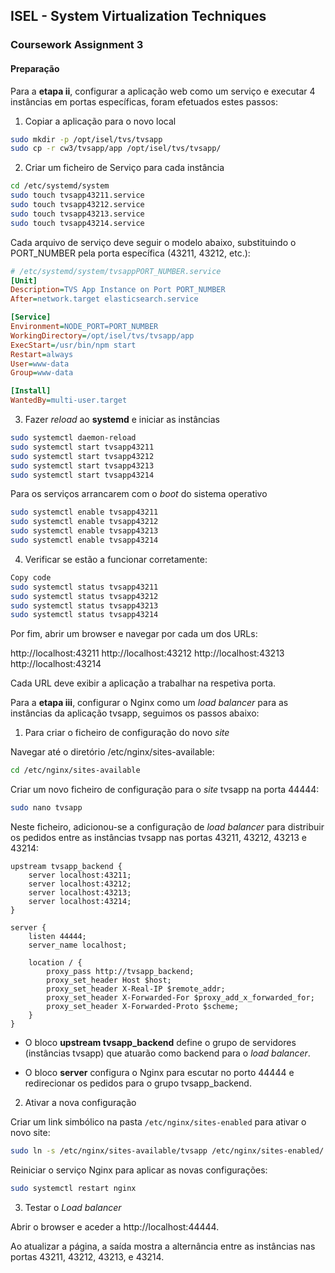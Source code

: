 ## ISEL - System Virtualization Techniques
### Coursework Assignment 3

#### Preparação

Para a **etapa ii**, configurar a aplicação web como um serviço e executar 4 instâncias em portas específicas, foram efetuados estes passos:

1. Copiar a aplicação para o novo local

```bash
sudo mkdir -p /opt/isel/tvs/tvsapp
sudo cp -r cw3/tvsapp/app /opt/isel/tvs/tvsapp/
```

2. Criar um ficheiro de Serviço para cada instância

```bash
cd /etc/systemd/system
sudo touch tvsapp43211.service
sudo touch tvsapp43212.service
sudo touch tvsapp43213.service
sudo touch tvsapp43214.service
```

Cada arquivo de serviço deve seguir o modelo abaixo, substituindo o PORT_NUMBER pela porta específica (43211, 43212, etc.):

```ini
# /etc/systemd/system/tvsappPORT_NUMBER.service
[Unit]
Description=TVS App Instance on Port PORT_NUMBER
After=network.target elasticsearch.service

[Service]
Environment=NODE_PORT=PORT_NUMBER
WorkingDirectory=/opt/isel/tvs/tvsapp/app
ExecStart=/usr/bin/npm start
Restart=always
User=www-data
Group=www-data

[Install]
WantedBy=multi-user.target
```


3. Fazer *reload* ao **systemd** e iniciar as instâncias

```bash
sudo systemctl daemon-reload
sudo systemctl start tvsapp43211
sudo systemctl start tvsapp43212
sudo systemctl start tvsapp43213
sudo systemctl start tvsapp43214
```

Para os serviços arrancarem com o *boot* do sistema operativo

```bash
sudo systemctl enable tvsapp43211
sudo systemctl enable tvsapp43212
sudo systemctl enable tvsapp43213
sudo systemctl enable tvsapp43214
```

4. Verificar se estão a funcionar corretamente:

```bash
Copy code
sudo systemctl status tvsapp43211
sudo systemctl status tvsapp43212
sudo systemctl status tvsapp43213
sudo systemctl status tvsapp43214
```

Por fim, abrir um browser e navegar por cada um dos URLs:

http://localhost:43211
http://localhost:43212
http://localhost:43213
http://localhost:43214

Cada URL deve exibir a aplicação a trabalhar na respetiva porta.


Para a **etapa iii**, configurar o Nginx como um *load balancer* para as instâncias da aplicação tvsapp, seguimos os passos abaixo:

1. Para criar o ficheiro de configuração do novo *site*

Navegar até o diretório /etc/nginx/sites-available:

```bash
cd /etc/nginx/sites-available
```

Criar um novo ficheiro de configuração para o *site* tvsapp na porta 44444:

```bash
sudo nano tvsapp
```

Neste ficheiro, adicionou-se a configuração de *load balancer* para distribuir os pedidos entre as instâncias tvsapp nas portas 43211, 43212, 43213 e 43214:

```nginx
upstream tvsapp_backend {
    server localhost:43211;
    server localhost:43212;
    server localhost:43213;
    server localhost:43214;
}

server {
    listen 44444;
    server_name localhost;

    location / {
        proxy_pass http://tvsapp_backend;
        proxy_set_header Host $host;
        proxy_set_header X-Real-IP $remote_addr;
        proxy_set_header X-Forwarded-For $proxy_add_x_forwarded_for;
        proxy_set_header X-Forwarded-Proto $scheme;
    }
}
```

- O bloco **upstream tvsapp_backend** define o grupo de servidores (instâncias tvsapp) que atuarão como backend para o *load balancer*.

- O bloco **server** configura o Nginx para escutar no porto 44444 e redirecionar os pedidos para o grupo tvsapp_backend.

2. Ativar a nova configuração

Criar um link simbólico na pasta `/etc/nginx/sites-enabled` para ativar o novo site:

```bash
sudo ln -s /etc/nginx/sites-available/tvsapp /etc/nginx/sites-enabled/
```

Reiniciar o serviço Nginx para aplicar as novas configurações:

```bash
sudo systemctl restart nginx
```

3. Testar o *Load balancer*

Abrir o browser e aceder a http://localhost:44444. 

Ao atualizar a página, a saída mostra a alternância entre as instâncias nas portas 43211, 43212, 43213, e 43214.




